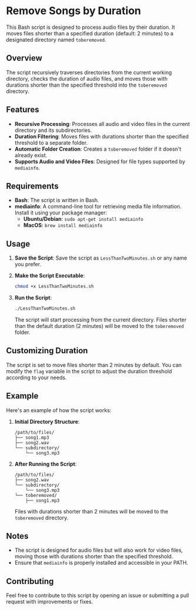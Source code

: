 
# Remove Songs by Duration

This Bash script is designed to process audio files by their duration. It moves files shorter than a specified duration (default: 2 minutes) to a designated directory named `toberemoved`.

## Overview

The script recursively traverses directories from the current working directory, checks the duration of audio files, and moves those with durations shorter than the specified threshold into the `toberemoved` directory.

## Features

- **Recursive Processing**: Processes all audio and video files in the current directory and its subdirectories.
- **Duration Filtering**: Moves files with durations shorter than the specified threshold to a separate folder.
- **Automatic Folder Creation**: Creates a `toberemoved` folder if it doesn't already exist.
- **Supports Audio and Video Files**: Designed for file types supported by `mediainfo`.

## Requirements

- **Bash**: The script is written in Bash.
- **mediainfo**: A command-line tool for retrieving media file information. Install it using your package manager:
  - **Ubuntu/Debian**: `sudo apt-get install mediainfo`
  - **MacOS**: `brew install mediainfo`

## Usage

1. **Save the Script**: Save the script as `LessThanTwoMinutes.sh` or any name you prefer.

2. **Make the Script Executable**:
   ```bash
   chmod +x LessThanTwoMinutes.sh
   ```

3. **Run the Script**:
   ```bash
   ./LessThanTwoMinutes.sh
   ```

   The script will start processing from the current directory. Files shorter than the default duration (2 minutes) will be moved to the `toberemoved` folder.

## Customizing Duration

The script is set to move files shorter than 2 minutes by default. You can modify the `flag` variable in the script to adjust the duration threshold according to your needs.

## Example

Here's an example of how the script works:

1. **Initial Directory Structure**:
   ```
   /path/to/files/
   ├── song1.mp3
   ├── song2.wav
   └── subdirectory/
       └── song3.mp3
   ```

2. **After Running the Script**:
   ```
   /path/to/files/
   ├── song2.wav
   └── subdirectory/
       └── song3.mp3
   └── toberemoved/
       ├── song1.mp3
   ```

   Files with durations shorter than 2 minutes will be moved to the `toberemoved` directory.

## Notes

- The script is designed for audio files but will also work for video files, moving those with durations shorter than the specified threshold.
- Ensure that `mediainfo` is properly installed and accessible in your PATH.

## Contributing

Feel free to contribute to this script by opening an issue or submitting a pull request with improvements or fixes.
